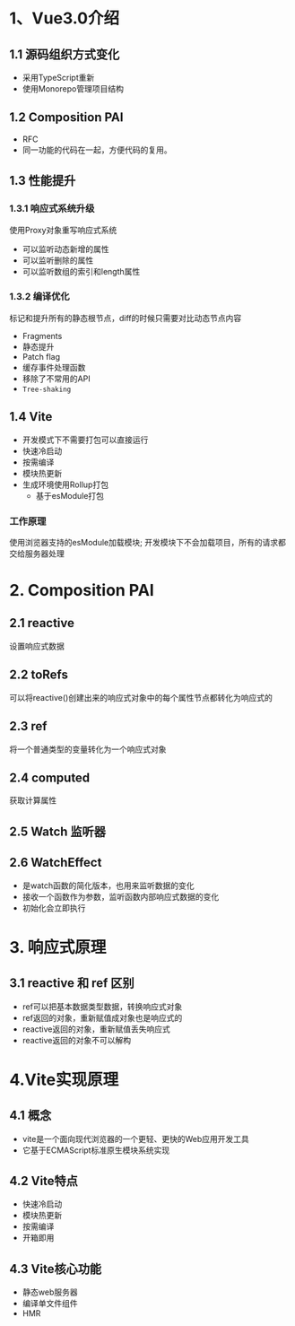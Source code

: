 # 1、Vue3.0介绍
## 1.1 源码组织方式变化
- 采用TypeScript重新
- 使用Monorepo管理项目结构
## 1.2 Composition PAI
- RFC
- 同一功能的代码在一起，方便代码的复用。
## 1.3 性能提升
### 1.3.1 响应式系统升级
使用Proxy对象重写响应式系统
- 可以监听动态新增的属性
- 可以监听删除的属性
- 可以监听数组的索引和length属性
### 1.3.2 编译优化
标记和提升所有的静态根节点，diff的时候只需要对比动态节点内容
- Fragments
- 静态提升
- Patch flag
- 缓存事件处理函数
- 移除了不常用的API
- `Tree-shaking`
## 1.4 Vite
- 开发模式下不需要打包可以直接运行
- 快速冷启动
- 按需编译
- 模块热更新
- 生成环境使用Rollup打包
  - 基于esModule打包
### 工作原理
使用浏览器支持的esModule加载模块;
开发模块下不会加载项目，所有的请求都交给服务器处理

# 2. Composition PAI
## 2.1 reactive
设置响应式数据
## 2.2 toRefs
可以将reactive()创建出来的响应式对象中的每个属性节点都转化为响应式的
## 2.3 ref
将一个普通类型的变量转化为一个响应式对象

## 2.4 computed
获取计算属性
## 2.5 Watch 监听器

## 2.6 WatchEffect
- 是watch函数的简化版本，也用来监听数据的变化
- 接收一个函数作为参数，监听函数内部响应式数据的变化
- 初始化会立即执行


# 3. 响应式原理

## 3.1 reactive 和 ref 区别
- ref可以把基本数据类型数据，转换响应式对象
- ref返回的对象，重新赋值成对象也是响应式的
- reactive返回的对象，重新赋值丢失响应式
- reactive返回的对象不可以解构

# 4.Vite实现原理

## 4.1 概念
- vite是一个面向现代浏览器的一个更轻、更快的Web应用开发工具
- 它基于ECMAScript标准原生模块系统实现

## 4.2 Vite特点
- 快速冷启动
- 模块热更新
- 按需编译
- 开箱即用

## 4.3 Vite核心功能
- 静态web服务器
- 编译单文件组件
- HMR



